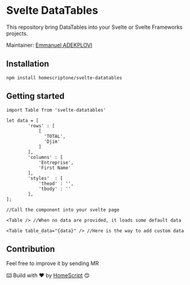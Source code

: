 
# Svelte DataTables

This repository bring DataTables into your Svelte or Svelte Frameworks
projects.

Maintainer: [Emmanuel ADEKPLOVI](https://github.com/manutheblacker)

Installation
------------

    npm install homescriptone/svelte-datatables



Getting started
---------------

    import Table from 'svelte-datatables'
    
    let data = [
            'rows' : [
                [
                  'TOTAL',
                  'Djim'
                ]
            ], 
            'columns' : [
                'Entreprise',
                'First Name'
            ],
            'styles'  : [
                'thead' : '',
                'tbody' : ''
            ],
    ];
    
    //Call the component into your svelte page
    
    <Table /> //When no data are provided, it loads some default data
    
    <Table table_data="{data}" /> //Here is the way to add custom data
  
   
## Contribution

Feel free to improve it by sending MR

⌨️ Build with ❤️ by [HomeScript](https://github.com/homescriptone) 😊

